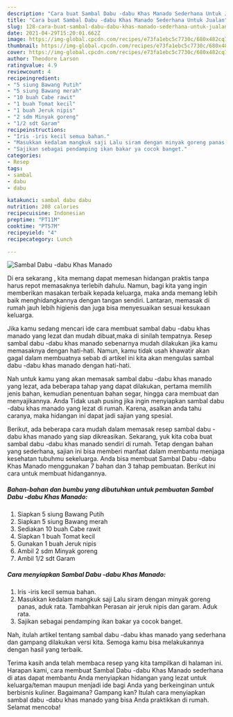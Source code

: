 ```yaml
---
description: "Cara buat Sambal Dabu -dabu Khas Manado Sederhana Untuk Jualan"
title: "Cara buat Sambal Dabu -dabu Khas Manado Sederhana Untuk Jualan"
slug: 128-cara-buat-sambal-dabu-dabu-khas-manado-sederhana-untuk-jualan
date: 2021-04-29T15:20:01.662Z
image: https://img-global.cpcdn.com/recipes/e73fa1ebc5c7730c/680x482cq70/sambal-dabu-dabu-khas-manado-foto-resep-utama.jpg
thumbnail: https://img-global.cpcdn.com/recipes/e73fa1ebc5c7730c/680x482cq70/sambal-dabu-dabu-khas-manado-foto-resep-utama.jpg
cover: https://img-global.cpcdn.com/recipes/e73fa1ebc5c7730c/680x482cq70/sambal-dabu-dabu-khas-manado-foto-resep-utama.jpg
author: Theodore Larson
ratingvalue: 4.9
reviewcount: 4
recipeingredient:
- "5 siung Bawang Putih"
- "5 siung Bawang merah"
- "10 buah Cabe rawit"
- "1 buah Tomat kecil"
- "1 buah Jeruk nipis"
- "2 sdm Minyak goreng"
- "1/2 sdt Garam"
recipeinstructions:
- "Iris -iris kecil semua bahan."
- "Masukkan kedalam mangkuk saji Lalu siram dengan minyak goreng panas, aduk rata. Tambahkan Perasan air jeruk nipis dan garam. Aduk rata."
- "Sajikan sebagai pendamping ikan bakar ya cocok banget."
categories:
- Resep
tags:
- sambal
- dabu
- dabu

katakunci: sambal dabu dabu 
nutrition: 208 calories
recipecuisine: Indonesian
preptime: "PT11M"
cooktime: "PT57M"
recipeyield: "4"
recipecategory: Lunch

---
```



![Sambal Dabu -dabu Khas Manado](https://img-global.cpcdn.com/recipes/e73fa1ebc5c7730c/680x482cq70/sambal-dabu-dabu-khas-manado-foto-resep-utama.jpg)

Di era  sekarang , kita memang dapat memesan hidangan praktis tanpa harus repot memasaknya terlebih dahulu. Namun, bagi kita yang ingin memberikan masakan terbaik kepada keluarga, maka anda memang lebih baik menghidangkannya dengan tangan sendiri. Lantaran, memasak di rumah jauh lebih higienis dan juga bisa menyesuaikan sesuai kesukaan keluarga.

Jika kamu sedang mencari ide cara membuat sambal dabu -dabu khas manado yang lezat dan mudah dibuat,maka di sinilah tempatnya. Resep sambal dabu -dabu khas manado  sebenarnya mudah dilakukan jika kamu memasaknya dengan hati-hati. Namun, kamu tidak usah khawatir akan gagal dalam membuatnya 
sebab di artikel ini kita akan mengulas sambal dabu -dabu khas manado dengan hati-hati.  



Nah untuk kamu yang akan memasak sambal dabu -dabu khas manado yang lezat, ada beberapa tahap yang dapat dilakukan, pertama memilih jenis bahan, kemudian penentuan bahan segar, hingga cara membuat dan menyajikannya. Anda Tidak usah pusing jika ingin menyiapkan sambal dabu -dabu khas manado yang lezat di rumah. Karena, asalkan anda  tahu caranya, maka hidangan ini dapat jadi sajian yang spesial.

Berikut, ada beberapa cara mudah dalam memasak resep sambal dabu -dabu khas manado yang siap dikreasikan. Sekarang, yuk kita coba buat sambal dabu -dabu khas manado sendiri di rumah. Tetap dengan bahan yang sederhana, sajian ini bisa memberi manfaat dalam membantu menjaga kesehatan tubuhmu sekeluarga. Anda bisa membuat Sambal Dabu -dabu Khas Manado menggunakan 7 bahan dan 3 tahap pembuatan. Berikut ini cara untuk membuat hidangannya.

<!--inarticleads1-->

##### Bahan-bahan dan bumbu yang dibutuhkan untuk pembuatan Sambal Dabu -dabu Khas Manado:

1. Siapkan 5 siung Bawang Putih
1. Siapkan 5 siung Bawang merah
1. Sediakan 10 buah Cabe rawit
1. Siapkan 1 buah Tomat kecil
1. Gunakan 1 buah Jeruk nipis
1. Ambil 2 sdm Minyak goreng
1. Ambil 1/2 sdt Garam




<!--inarticleads2-->

##### Cara menyiapkan Sambal Dabu -dabu Khas Manado:

1. Iris -iris kecil semua bahan.
1. Masukkan kedalam mangkuk saji Lalu siram dengan minyak goreng panas, aduk rata. Tambahkan Perasan air jeruk nipis dan garam. Aduk rata.
1. Sajikan sebagai pendamping ikan bakar ya cocok banget.




Nah, itulah artikel tentang  sambal dabu -dabu khas manado  yang sederhana dan gampang dilakukan versi kita. Semoga kamu bisa melakukannya dengan hasil yang terbaik. 

Terima kasih anda telah membaca resep yang kita tampilkan di halaman ini. Harapan kami, cara membuat  Sambal Dabu -dabu Khas Manado sederhana di atas dapat membantu Anda menyiapkan hidangan yang lezat untuk keluarga/teman maupun menjadi ide bagi Anda yang berkeinginan untuk berbisnis kuliner. Bagaimana? Gampang kan? Itulah cara menyiapkan sambal dabu -dabu khas manado yang bisa Anda praktikkan di rumah. Selamat mencoba!

